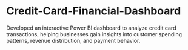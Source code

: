 # Credit-Card-Financial-Dashboard

Developed an interactive Power BI dashboard to analyze credit card transactions, helping businesses gain insights into customer spending patterns, revenue distribution, and payment behavior.
